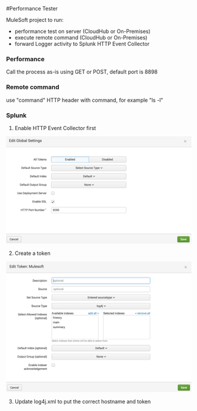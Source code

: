 #Performance Tester

MuleSoft project to run:
- performance test on server (CloudHub or On-Premises)
- execute remote command (CloudHub or On-Premises)
- forward Logger activity to Splunk HTTP Event Collector

### Performance

Call the process as-is using GET or POST, default port is 8898

### Remote command

use "command" HTTP header with command, for example "ls -l"

### Splunk

1. Enable HTTP Event Collector first

![Alt text](src/main/resources/1-Global_Setting.png?raw=true "Global Setting")

2. Create a token

![Alt text](src/main/resources/2-HTTP_Collector_Token.png?raw=true "Create token")

3. Update log4j.xml to put the correct hostname and token